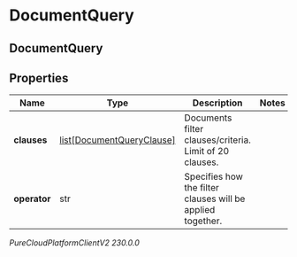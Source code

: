 # DocumentQuery

## DocumentQuery

## Properties

|Name | Type | Description | Notes|
|------------ | ------------- | ------------- | -------------|
| **clauses** | [list[DocumentQueryClause]](DocumentQueryClause) | Documents filter clauses/criteria. Limit of 20 clauses. | |
| **operator** | str | Specifies how the filter clauses will be applied together. | |



_PureCloudPlatformClientV2 230.0.0_
